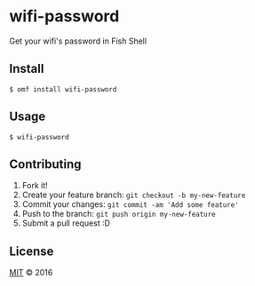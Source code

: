 # wifi-password

Get your wifi's password in Fish Shell

## Install

```fish
$ omf install wifi-password
```

## Usage

```fish
$ wifi-password
```

## Contributing

1. Fork it!
2. Create your feature branch: `git checkout -b my-new-feature`
3. Commit your changes: `git commit -am 'Add some feature'`
4. Push to the branch: `git push origin my-new-feature`
5. Submit a pull request :D

## License

[MIT](https://github.com/grvcoelho/wifi-password/blob/master/LICENSE) &copy; 2016

